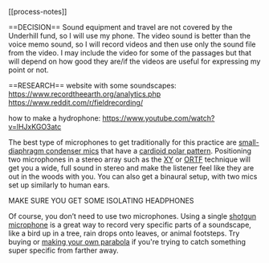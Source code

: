 [[process-notes]]

==DECISION==
Sound equipment and travel are not covered by the Underhill fund, so I will use my phone. The video sound is better than the voice memo sound, so I will record videos and then use only the sound file from the video. I may include the video for some of the passages but that will depend on how good they are/if the videos are useful for expressing my point or not. 




==RESEARCH==
website with some soundscapes: https://www.recordtheearth.org/analytics.php
https://www.reddit.com/r/fieldrecording/

how to make a hydrophone:
https://www.youtube.com/watch?v=lHJxKGO3atc


The best type of microphones to get traditionally for this practice are [small-diaphragm condenser mics](https://go.redirectingat.com/?id=66960X1514734&xs=1&url=https://www.bhphotovideo.com/c/buy/Small-Diaphragm-Condensers/ci/14703/N/4291086010&referrer=theverge.com&sref=https://www.theverge.com/2016/8/28/12609724/record-your-own-soundscapes&xcust=___vg__p_12373765__t_w__r_google.com__d_D) that have a [cardioid polar pattern](https://en.wikipedia.org/wiki/Microphone#Microphone_polar_patterns). Positioning two microphones in a stereo array such as the [XY](https://en.wikipedia.org/wiki/Microphone_practice#X-Y_technique:_intensity_stereophony) or [ORTF](https://en.wikipedia.org/wiki/ORTF_stereo_technique) technique will get you a wide, full sound in stereo and make the listener feel like they are out in the woods with you. You can also get a binaural setup, with two mics set up similarly to human ears.

MAKE SURE YOU GET SOME ISOLATING HEADPHONES

Of course, you don’t need to use two microphones. Using a single [shotgun microphone](https://en.wikipedia.org/wiki/Microphone#Shotgun_and_parabolic_microphones) is a great way to record very specific parts of a soundscape, like a bird up in a tree, rain drops onto leaves, or animal footsteps. Try buying or [making your own parabola](https://www.videomaker.com/article/f20/17144-how-to-build-a-parabolic-mic-dish) if you're trying to catch something super specific from farther away.